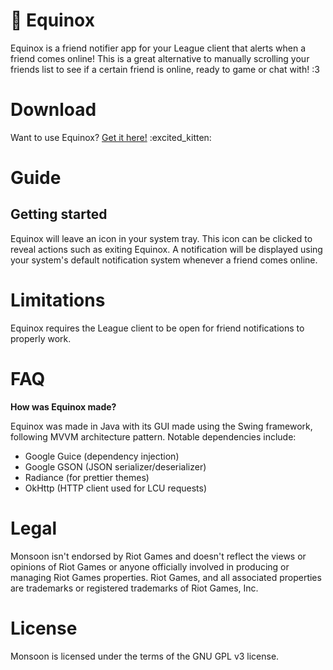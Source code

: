 # 🌟 Equinox
Equinox is a friend notifier app for your League client that alerts when a friend comes online! This is a great 
alternative to manually scrolling your friends list to see if a certain friend is online, ready to game or chat with!
:3

# Download
Want to use Equinox? [Get it here!](https://github.com/BlossomiShymae/Equinox/releases) :excited_kitten:

# Guide
## Getting started
Equinox will leave an icon in your system tray. This icon can be clicked to reveal actions such as exiting Equinox.
A notification will be displayed using your system's default notification system whenever a friend comes online.

# Limitations
Equinox requires the League client to be open for friend notifications to properly work.

# FAQ
**How was Equinox made?**

Equinox was made in Java with its GUI made using the Swing framework, following MVVM architecture pattern.
Notable dependencies include:
- Google Guice (dependency injection)
- Google GSON (JSON serializer/deserializer)
- Radiance (for prettier themes)
- OkHttp (HTTP client used for LCU requests)

# Legal
Monsoon isn't endorsed by Riot Games and doesn't reflect the views or opinions of Riot Games or anyone officially
involved in producing or managing Riot Games properties. Riot Games, and all associated properties are trademarks or
registered trademarks of Riot Games, Inc.

# License
Monsoon is licensed under the terms of the GNU GPL v3 license.
